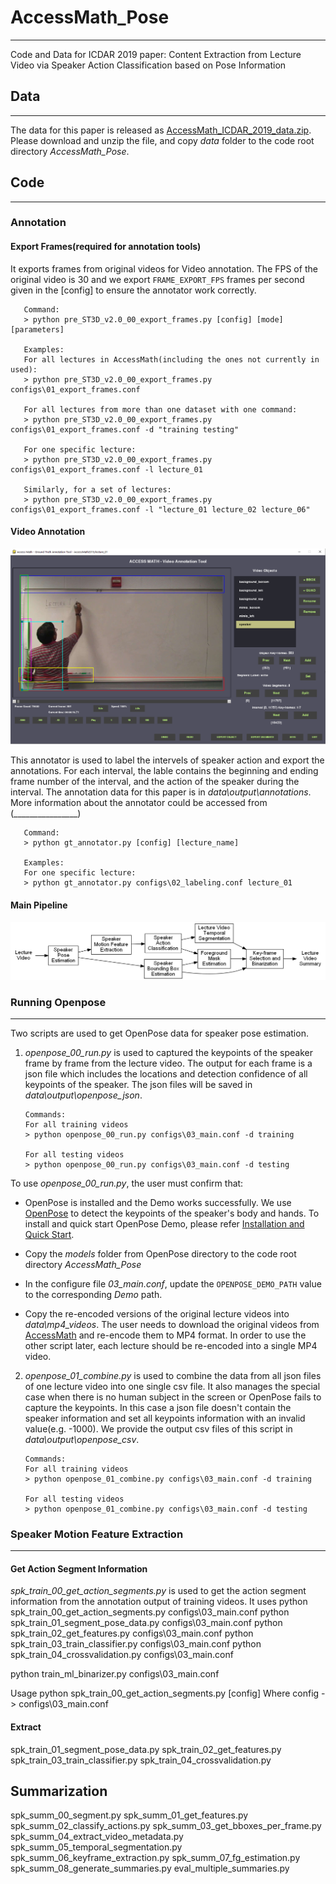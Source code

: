 # AccessMath_Pose
------
Code and Data for ICDAR 2019 paper: Content Extraction from Lecture Video via Speaker Action Classification based on Pose Information

## Data
------
The data for this paper is released as [AccessMath_ICDAR_2019_data.zip](https://www.dropbox.com/s/5tk5zi5aytyf7ni/AccessMath_ICDAR_2019_data.zip?dl=0). Please download and unzip the file, and copy *data* folder to the code root directory *AccessMath_Pose*.


## Code
------
### Annotation
#### Export Frames(required for annotation tools)
It exports frames from original videos for Video annotation. The FPS of the original video is 30 and we export `FRAME_EXPORT_FPS` frames per second given in the [config] to ensure the annotator work correctly.

       Command: 
       > python pre_ST3D_v2.0_00_export_frames.py [config] [mode] [parameters]  

       Examples:
       For all lectures in AccessMath(including the ones not currently in used):
       > python pre_ST3D_v2.0_00_export_frames.py configs\01_export_frames.conf

       For all lectures from more than one dataset with one command:
       > python pre_ST3D_v2.0_00_export_frames.py configs\01_export_frames.conf -d "training testing"

       For one specific lecture:
       > python pre_ST3D_v2.0_00_export_frames.py configs\01_export_frames.conf -l lecture_01

       Similarly, for a set of lectures: 
       > python pre_ST3D_v2.0_00_export_frames.py configs\01_export_frames.conf -l "lecture_01 lecture_02 lecture_06"
       

  
#### Video Annotation
![alt text](https://github.com/adaniefei/Other/blob/images/gt_annotator.png?raw=true "Logo Title Text 1")

This annotator is used to label the intervels of speaker action and export the annotations. For each interval, the lable contains the beginning and ending frame number of the interval, and the action of the speaker during the interval. The annotation data for this paper is in *data\output\annotations*. More information about the annotator could be accessed from (________________)

       Command:
       > python gt_annotator.py [config] [lecture_name]

       Examples:
       For one specific lecture:
       > python gt_annotator.py configs\02_labeling.conf lecture_01

#### Main Pipeline
![alt text](https://github.com/adaniefei/Other/blob/images/system_arch.png?raw=true "Logo Title Text 1")

### Running Openpose 
------
Two scripts are used to get OpenPose data for speaker pose estimation. 

1. *openpose_00_run.py* is used to captured the keypoints of the speaker frame by frame from the lecture video. The output for each frame is a json file which includes the locations and detection confidence of all keypoints of the speaker. The json files will be saved in *data\output\openpose_json*.

       Commands:
       For all training videos
       > python openpose_00_run.py configs\03_main.conf -d training

       For all testing videos
       > python openpose_00_run.py configs\03_main.conf -d testing

To use *openpose_00_run.py*, the user must confirm that:

* OpenPose is installed and the Demo works successfully.
We use [OpenPose](https://github.com/CMU-Perceptual-Computing-Lab/openpose) to detect the keypoints of the speaker's body and hands. To install and quick start OpenPose Demo, please refer [Installation and Quick Start](https://github.com/CMU-Perceptual-Computing-Lab/openpose#installation-reinstallation-and-uninstallation). 

* Copy the *models* folder from OpenPose directory to the code root directory *AccessMath_Pose*

* In the configure file *03_main.conf*, update the `OPENPOSE_DEMO_PATH` value to the corresponding *Demo* path.

* Copy the re-encoded versions of the original lecture videos into *data\mp4_videos*.
The user needs to download the original videos from [AccessMath](https://www.cs.rit.edu/~accessmath/am_videos/) and re-encode them to MP4 format. In order to use the other script later, each lecture should be re-encoded into a single MP4 video.


2. *openpose_01_combine.py* is used to combine the data from all json files of one lecture video into one single csv file. It also manages the special case when there is no human subject in the screen or OpenPose fails to capture the keypoints. In this case a json file doesn't contain the speaker information and set all keypoints information with an invalid value(e.g. -1000). We provide the output csv files of this script in *data\output\openpose_csv*.

       Commands:
       For all training videos
       > python openpose_01_combine.py configs\03_main.conf -d training

       For all testing videos
       > python openpose_01_combine.py configs\03_main.conf -d testing


### Speaker Motion Feature Extraction
------
#### Get Action Segment Information
*spk_train_00_get_action_segments.py* is used to get the action segment information from the annotation output of training videos. It uses
   python spk_train_00_get_action_segments.py configs\03_main.conf
   python spk_train_01_segment_pose_data.py configs\03_main.conf
   python spk_train_02_get_features.py configs\03_main.conf
   python spk_train_03_train_classifier.py configs\03_main.conf
   python spk_train_04_crossvalidation.py configs\03_main.conf

   python train_ml_binarizer.py configs\03_main.conf
   
  Usage
    python spk_train_00_get_action_segments.py [config]
  Where
    config - > configs\03_main.conf
    
#### Extract
  
spk_train_01_segment_pose_data.py
spk_train_02_get_features.py
spk_train_03_train_classifier.py
spk_train_04_crossvalidation.py

Summarization
------
spk_summ_00_segment.py
spk_summ_01_get_features.py
spk_summ_02_classify_actions.py
spk_summ_03_get_bboxes_per_frame.py
spk_summ_04_extract_video_metadata.py
spk_summ_05_temporal_segmentation.py
spk_summ_06_keyframe_extraction.py
spk_summ_07_fg_estimation.py
spk_summ_08_generate_summaries.py
eval_multiple_summaries.py

